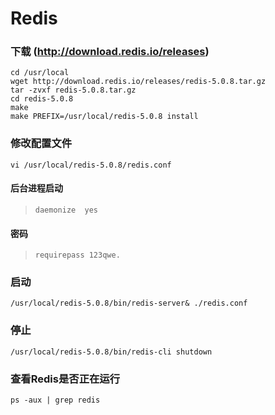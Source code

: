 # Redis

### 下载 (http://download.redis.io/releases)
```
cd /usr/local
wget http://download.redis.io/releases/redis-5.0.8.tar.gz
tar -zvxf redis-5.0.8.tar.gz
cd redis-5.0.8
make
make PREFIX=/usr/local/redis-5.0.8 install
```

### 修改配置文件
`vi /usr/local/redis-5.0.8/redis.conf`
#### 后台进程启动
> `daemonize  yes`
#### 密码
> `requirepass 123qwe.`

### 启动
`/usr/local/redis-5.0.8/bin/redis-server& ./redis.conf`

### 停止
`/usr/local/redis-5.0.8/bin/redis-cli shutdown`

### 查看Redis是否正在运行
`ps -aux | grep redis`
